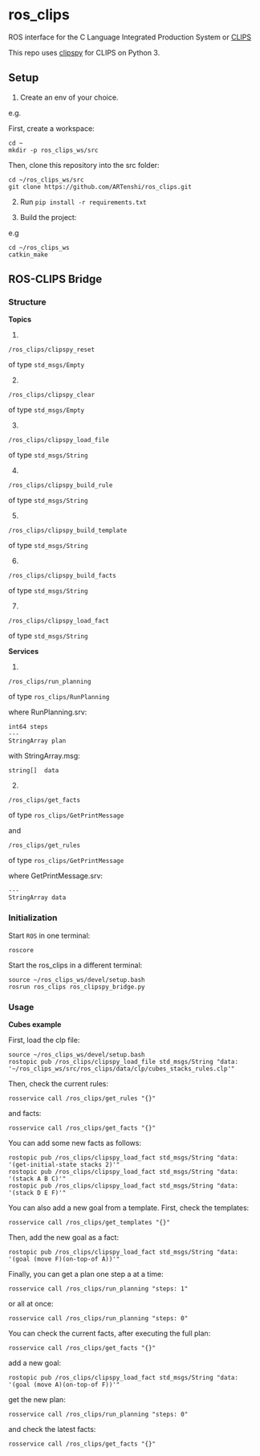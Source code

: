 # ros_clips

ROS interface for the C Language Integrated Production System or [CLIPS](https://clipsrules.net/)

This repo uses [clipspy](https://github.com/noxdafox/clipspy/) for CLIPS on Python 3.

## Setup

1. Create an env of your choice.

e.g.

First, create a workspace:

```
cd ~
mkdir -p ros_clips_ws/src
```

Then, clone this repository into the src folder:

```
cd ~/ros_clips_ws/src
git clone https://github.com/ARTenshi/ros_clips.git
```

2. Run ```pip install -r requirements.txt```

3. Build the project:

e.g 

```
cd ~/ros_clips_ws
catkin_make
```

## ROS-CLIPS Bridge

### Structure

**Topics**


1. 
```
/ros_clips/clipspy_reset
```

of type `std_msgs/Empty`


2. 
```
/ros_clips/clipspy_clear
```

of type `std_msgs/Empty`


3. 
```
/ros_clips/clipspy_load_file
```

of type `std_msgs/String`


4. 
```
/ros_clips/clipspy_build_rule
```

of type `std_msgs/String`


5. 
```
/ros_clips/clipspy_build_template
```

of type `std_msgs/String`


6. 
```
/ros_clips/clipspy_build_facts
```

of type `std_msgs/String`


7. 
```
/ros_clips/clipspy_load_fact
```

of type `std_msgs/String`


**Services**

1. 
```
/ros_clips/run_planning
```

of type `ros_clips/RunPlanning` 


where RunPlanning.srv:

```
int64 steps
---
StringArray plan
```

with StringArray.msg:

```
string[]  data
```

2. 

```
/ros_clips/get_facts
```

of type `ros_clips/GetPrintMessage` 

and

```
/ros_clips/get_rules
```

of type `ros_clips/GetPrintMessage` 


where GetPrintMessage.srv:

```
---
StringArray data
```

### Initialization

Start `ROS` in one terminal:

```
roscore
```

Start the ros_clips in a different terminal:

```
source ~/ros_clips_ws/devel/setup.bash
rosrun ros_clips ros_clipspy_bridge.py
```

### Usage

**Cubes example**

First, load the clp file:

```
source ~/ros_clips_ws/devel/setup.bash
rostopic pub /ros_clips/clipspy_load_file std_msgs/String "data: '~/ros_clips_ws/src/ros_clips/data/clp/cubes_stacks_rules.clp'" 
```

Then, check the current rules:

```
rosservice call /ros_clips/get_rules "{}"
```

and facts:

```
rosservice call /ros_clips/get_facts "{}"
```

You can add some new facts as follows:

```
rostopic pub /ros_clips/clipspy_load_fact std_msgs/String "data: '(get-initial-state stacks 2)'"
rostopic pub /ros_clips/clipspy_load_fact std_msgs/String "data: '(stack A B C)'"
rostopic pub /ros_clips/clipspy_load_fact std_msgs/String "data: '(stack D E F)'"
```

You can also add a new goal from a template. First, check the templates:

```
rosservice call /ros_clips/get_templates "{}"
```

Then, add the new goal as a fact:

```
rostopic pub /ros_clips/clipspy_load_fact std_msgs/String "data: '(goal (move F)(on-top-of A))'"
```

Finally, you can get a plan one step a at a time:

```
rosservice call /ros_clips/run_planning "steps: 1"
```

or all at once:

```
rosservice call /ros_clips/run_planning "steps: 0"
```

You can check the current facts, after executing the full plan:

```
rosservice call /ros_clips/get_facts "{}"
```

add a new goal:

```
rostopic pub /ros_clips/clipspy_load_fact std_msgs/String "data: '(goal (move A)(on-top-of F))'"
```

get the new plan:

```
rosservice call /ros_clips/run_planning "steps: 0"
```

and check the latest facts:

```
rosservice call /ros_clips/get_facts "{}"
```

